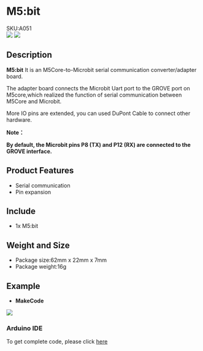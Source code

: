 # M5:bit

<div class="badge badge-pill badge-primary product_sku_tag">SKU:A051</div>

<div class="product_pic"><img src="assets/img/product_pics/unit/m5bit/unit_m5bit_01.webp"> <img src="assets/img/product_pics/unit/m5bit/unit_m5bit_02.webp"></div>

## Description

**M5:bit**  It is an M5Core-to-Microbit serial communication converter/adapter board.

The adapter board connects the Microbit Uart port to the GROVE port on M5core,which realized the function of serial communication between M5Core and Microbit. 

More IO pins are extended, you can used DuPont Cable to connect other hardware.

**Note：**

**By default, the Microbit pins P8 (TX) and P12 (RX) are connected to the GROVE interface.** 

## Product Features

-  Serial communication
-  Pin expansion

## Include

-  1x M5:bit

## Weight and Size

- Package size:62mm x 22mm x 7mm
- Package weight:16g

## Example

- **MakeCode**

<img src="assets/img/product_pics/unit/m5bit/m5bit.webp">

### Arduino IDE

To get complete code, please click [here](https://github.com/m5stack/M5-ProductExampleCodes/tree/master/Unit/M5Bit/Arduino/M5BIT)

<script>

   var purchase_link = 'https://m5stack.com/collections/m5-unit/products/m5-bit-iot-classroom-development-board';

   anchor_search(purchase_link);
   scrollFunc();

</script>